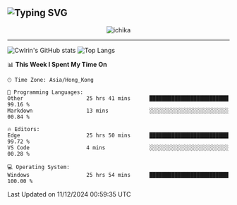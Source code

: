 ![Typing SVG](https://readme-typing-svg.demolab.com?font=Jost&size=24&pause=1000&color=7799EE&vCenter=true&multiline=true&random=false&width=435&height=100&lines=Hi+there;I'm+Sakurakouji+Nanaha;You+can+also+tell+me+Cwlrin%E2%98%86)
---
<p align="center">
  <img src="https://image.cwlrin.wiki/images/2024/11/09/1000015899.md.png" alt="ichika" border="0" />
</p>

---
![Cwlrin's GitHub stats](https://github-readme-stats.vercel.app/api?username=cwlrin&show_icons=true&theme=buefy)
![Top Langs](https://github-readme-stats.vercel.app/api/top-langs/?username=cwlrin&layout=compact&hide=html,css)

<!--START_SECTION:waka-->
📊 **This Week I Spent My Time On** 

```text
🕑︎ Time Zone: Asia/Hong_Kong

💬 Programming Languages: 
Other                    25 hrs 41 mins      █████████████████████████   99.16 % 
Markdown                 13 mins             ░░░░░░░░░░░░░░░░░░░░░░░░░   00.84 % 

🔥 Editors: 
Edge                     25 hrs 50 mins      █████████████████████████   99.72 % 
VS Code                  4 mins              ░░░░░░░░░░░░░░░░░░░░░░░░░   00.28 % 

💻 Operating System: 
Windows                  25 hrs 54 mins      █████████████████████████   100.00 % 
```


 Last Updated on 11/12/2024 00:59:35 UTC
<!--END_SECTION:waka-->
